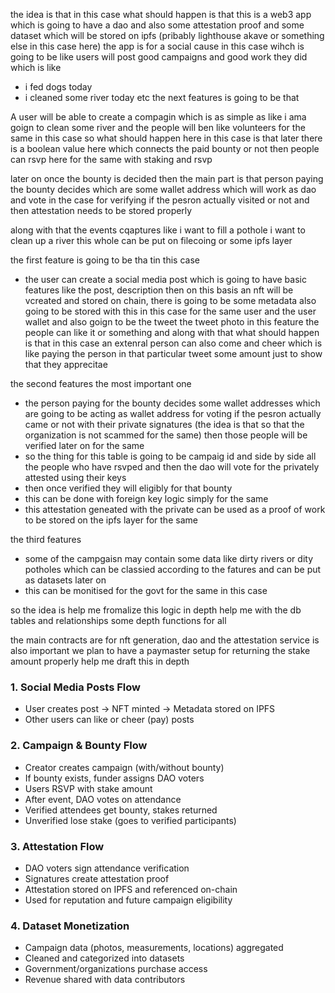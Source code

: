 
the idea is that in this case what should happen is that
this is a web3 app which is going to have a dao and also some attestation proof and some dataset which will be stored on ipfs (pribably lighthouse akave or something else in this case here)
the app is for a social cause in this case wihch is going to be like users will post good campaigns and good work they did which is like 
- i fed dogs today
- i cleaned some river today etc
the next features is going to be that

A user will be able to create a compagin which is as simple as like i ama goign to clean some river and the people will ben like volunteers for the same in this case
so what should happen here in this case is that 
later there is a boolean value here which connects the paid bounty or not 
then people can rsvp here for the same with staking and rsvp 

later on once the bounty is decided then the main part is that person paying the bounty decides which are some wallet address which will work as dao and vote in the case for verifying if the pesron actually visited or not and then attestation needs to be stored properly

along with that the events cqaptures like i want to fill a pothole
i want to clean up a river
this whole can be put on filecoing or some ipfs layer

the first feature is going to be tha tin this case
- the user can create a social media post which is going to have basic features like the post, description 
then on this basis an nft will be vcreated and stored on chain, there is going to be some metadata also going to be stored with this in this case for the same
user and the user wallet and also goign to be the tweet the tweet photo
in this feature the people can like it or something and along with that what should happen is that in this case 
an extenral person can also come and cheer which is like paying the person in that particular tweet some amount just to show that they apprecitae

the second features the most important one 
- the person paying for the bounty decides some wallet addresses which are going to be acting as wallet address for voting if the pesron actually came or not with their private signatures (the idea is that so that the organization is not scammed for the same) then those people will be verified later on for the same 
- so the thing for this table is going to be campaig id and side by side all the people who have rsvped and then the dao will vote for the privately attested using their keys
- then once verified they will eligibly for that bounty 
- this can be done with foreign key logic simply for the same
- this attestation geneated with the private can be used as a proof of work to be stored on the ipfs layer for the same

the third features
- some of the campgaisn may contain some data like dirty rivers or dity potholes which can be classied according to the fatures and can be put as datasets later on
- this can be monitised for the govt for the same in this case

so the idea is help me fromalize this logic in depth
help me with the db tables and relationships
some depth functions for all 

the main contracts are for nft generation, dao and the attestation service is also important
we plan to have a paymaster setup for returning the stake amount properly 
help me draft this in depth


### 1. Social Media Posts Flow
- User creates post → NFT minted → Metadata stored on IPFS
- Other users can like or cheer (pay) posts


### 2. Campaign & Bounty Flow
- Creator creates campaign (with/without bounty)
- If bounty exists, funder assigns DAO voters
- Users RSVP with stake amount
- After event, DAO votes on attendance
- Verified attendees get bounty, stakes returned
- Unverified lose stake (goes to verified participants)

### 3. Attestation Flow
- DAO voters sign attendance verification
- Signatures create attestation proof
- Attestation stored on IPFS and referenced on-chain
- Used for reputation and future campaign eligibility

### 4. Dataset Monetization
- Campaign data (photos, measurements, locations) aggregated
- Cleaned and categorized into datasets
- Government/organizations purchase access
- Revenue shared with data contributors
